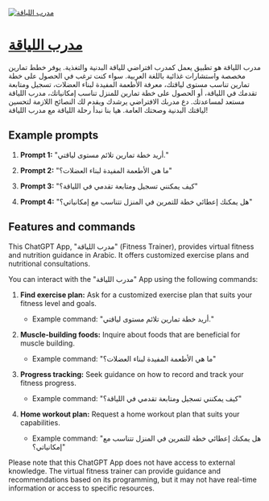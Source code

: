 [![مدرب اللياقة](https://files.oaiusercontent.com/file-dK6ETxGF2cmozmWqlHLV1liC?se=2123-10-16T06%3A19%3A13Z&sp=r&sv=2021-08-06&sr=b&rscc=max-age%3D31536000%2C%20immutable&rscd=attachment%3B%20filename%3Dfd11059b-48c8-4663-9c51-a483cef83255.png&sig=yS82uP7o7RQ8G67830GYpAe%2BJHGpDoSpqL7iH68U5cY%3D)](https://chat.openai.com/g/g-TZxkb66AV-mdrb-llyq)

# [مدرب اللياقة](https://chat.openai.com/g/g-TZxkb66AV-mdrb-llyq)

مدرب اللياقة هو تطبيق يعمل كمدرب افتراضي للياقة البدنية والتغذية. يوفر خطط تمارين مخصصة واستشارات غذائية باللغة العربية. سواء كنت ترغب في الحصول على خطة تمارين تناسب مستوى لياقتك، معرفة الأطعمة المفيدة لبناء العضلات، تسجيل ومتابعة تقدمك في اللياقة، أو الحصول على خطة تمارين للمنزل تناسب إمكانياتك، مدرب اللياقة مستعد لمساعدتك. دع مدربك الافتراضي يرشدك ويقدم لك النصائح اللازمة لتحسين لياقتك البدنية وصحتك العامة. هيا بنا نبدأ رحلة اللياقة مع مدرب اللياقة!

## Example prompts

1. **Prompt 1:** "أريد خطة تمارين تلائم مستوى لياقتي."

2. **Prompt 2:** "ما هي الأطعمة المفيدة لبناء العضلات؟"

3. **Prompt 3:** "كيف يمكنني تسجيل ومتابعة تقدمي في اللياقة؟"

4. **Prompt 4:** "هل يمكنك إعطائي خطة للتمرين في المنزل تتناسب مع إمكانياتي؟"


## Features and commands

This ChatGPT App, "مدرب اللياقة" (Fitness Trainer), provides virtual fitness and nutrition guidance in Arabic. It offers customized exercise plans and nutritional consultations.

You can interact with the "مدرب اللياقة" App using the following commands:

1. **Find exercise plan:** Ask for a customized exercise plan that suits your fitness level and goals.
   - Example command: "أريد خطة تمارين تلائم مستوى لياقتي."

2. **Muscle-building foods:** Inquire about foods that are beneficial for muscle building.
   - Example command: "ما هي الأطعمة المفيدة لبناء العضلات؟"

3. **Progress tracking:** Seek guidance on how to record and track your fitness progress.
   - Example command: "كيف يمكنني تسجيل ومتابعة تقدمي في اللياقة؟"

4. **Home workout plan:** Request a home workout plan that suits your capabilities.
   - Example command: "هل يمكنك إعطائي خطة للتمرين في المنزل تتناسب مع إمكانياتي؟"

Please note that this ChatGPT App does not have access to external knowledge. The virtual fitness trainer can provide guidance and recommendations based on its programming, but it may not have real-time information or access to specific resources.
